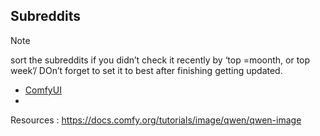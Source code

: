 
## Subreddits

> [!NOTE]
> sort the subreddits if you didn’t check it recently by ‘top =moonth, or top week’/ DOn’t forget to set it to best after finishing getting updated.

- [ComfyUI](https://www.reddit.com/r/comfyui/)
- 




Resources : https://docs.comfy.org/tutorials/image/qwen/qwen-image